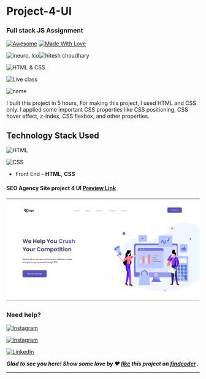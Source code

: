 # Project-4-UI
### Full stack JS Assignment


[![Awesome](https://cdn.rawgit.com/sindresorhus/awesome/d7305f38d29fed78fa85652e3a63e154dd8e8829/media/badge.svg)](https://github.com/pranitcode) [![Made With Love](https://img.shields.io/badge/Made%20With-Love-orange.svg)](https://github.com/pranitcode)

![ineuro, lco](https://img.shields.io/badge/iNeuron-LCO-green)![hitesh choudhary](https://img.shields.io/badge/Hitesh--Choudhary-Full--stack--JS--bootcamp-red)

![HTML & CSS](https://img.shields.io/badge/HTML-CSS-orange)

![Live class](https://img.shields.io/badge/LIVE--CLASS-PROJECT-lightgrey)

![name](https://img.shields.io/badge/Pranit--Ingole-BE--Information--Technology--2022-lightgrey)

I built this project in 5 hours, For making this project, I used HTML and CSS only. I applied some important CSS properties like CSS positioning, CSS hover effect, z-index, CSS flexbox, and other properties.

## Technology Stack Used

![HTML](https://img.shields.io/badge/frontend-html-orange.svg?logo=html5&style=flat-square) 

![CSS](https://img.shields.io/badge/frontend-css-yellowgreen.svg?logo=css3&style=flat-square)


- Front End - **HTML**, **CSS**


#### SEO Agency Site project 4 UI  [Preview Link](https://project-4-ui.netlify.app/)

---

![shopify.](./assets/Screenshot%20(134).png)

### Need help?

  [![Instagram](https://img.shields.io/static/v1.svg?label=follow&message=@pranit.ingole&color=grey&logo=instagram&style=flat&logoColor=white&colorA=critical)](https://www.instagram.com/prani.ingole/)
  
   [![Instagram](https://img.shields.io/static/v1.svg?label=follow&message=@pranitcode&color=grey&logo=instagram&style=flat&logoColor=white&colorA=critical)](https://www.instagram.com/pranitcodes/)

   [![LinkedIn](https://img.shields.io/static/v1.svg?label=connect&message=@pranitingole&color=9cf&logo=linkedin&style=flat&logoColor=white&colorA=blue)](https://www.linkedin.com/in/pranitingole/) 

***Glad to see you here! Show some love by ❤️ [like](https://www.findcoder.io/project/seo--agency-site-project-four-ui/631119f43f7d1206860dca96) this project on [findcoder](https://www.findcoder.io/u/pranitingole) .***


******


